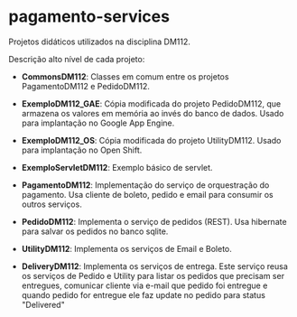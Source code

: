 # pagamento-services

Projetos didáticos utilizados na disciplina DM112.

Descrição alto nível de cada projeto:

- **CommonsDM112**: Classes em comum entre os projetos PagamentoDM112 e PedidoDM112.

- **ExemploDM112_GAE**: Cópia modificada do projeto PedidoDM112, que armazena os valores em memória ao invés do banco de dados. Usado para implantação no Google App Engine.

- **ExemploDM112_OS**: Cópia modificada do projeto UtilityDM112. Usado para implantação no Open Shift.

- **ExemploServletDM112**: Exemplo básico de servlet.

- **PagamentoDM112**: Implementação do serviço de orquestração do pagamento. Usa cliente de boleto, pedido e email para consumir os outros serviços.

- **PedidoDM112**: Implementa o serviço de pedidos (REST). Usa hibernate para salvar os pedidos no banco sqlite.

- **UtilityDM112**: Implementa os serviços de Email e Boleto.

- **DeliveryDM112**: Implementa os serviços de entrega. Este serviço reusa os serviços de Pedido e Utility para listar os pedidos que precisam ser entregues, comunicar cliente via e-mail que pedido foi entregue e quando pedido for entregue ele faz update no pedido para status "Delivered"